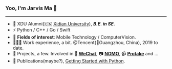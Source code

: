 ### Yoo, I'm Jarvis Ma 👋
---
- 🍭 XDU Alumni(🇨🇳 [Xidian University](https://www.xidian.edu.cn)), ***B.E. in SE.***
- ⚡ Python / C++ / Go / Swift
- 🔭 **Fields of interest**: Mobile Technology / ComputerVision.
- 🧑🏻‍💻 Work experience, a bit. @Tencent(📍Guangzhou, China), 2019 to date.
- 🎯 Projects, a few. Involved in **💬 [WeChat](https://apps.apple.com/us/app/wechat/id414478124)**, 📷 **[NOMO](https://apps.apple.com/us/app/nomo-point-and-shoot/id1362548649)**, 📹 **[Protake](https://apps.apple.com/us/app/protake-mobile-cinema-camera/id1498431506)** and ...
- 📖 Publications(maybe?), [Getting Started with Python](https://jarvisma.gitbook.io/pythonlearn/).
